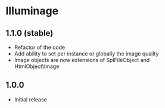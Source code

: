 # Illuminage

## 1.1.0 (stable)

- Refactor of the code
- Add ability to set per instance or globally the image quality
- Image objects are now extensions of SplFileObject and HtmlObject\Image

## 1.0.0

- Initial release